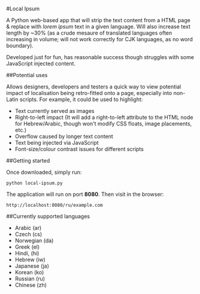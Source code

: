 #Local Ipsum

A Python web-based app that will strip the text content from a HTML page & replace with *lorem ipsum* text in a given language. Will also increase text length by ~30% (as a crude mesaure of translated languages often increasing in volume; will not work correctly for CJK languages, as no word boundary).

Developed just for fun, has reasonable success though struggles with some JavaScript injected content.

##Potential uses

Allows designers, developers and testers a quick way to view potential impact of localisation being retro-fitted onto a page, especially into non-Latin scripts. For example, it could be used to highlight:

+ Text currently served as images
+ Right-to-left impact (It will add a right-to-left attribute to the HTML node for Hebrew/Arabic, though won't modify CSS floats, image placements, etc.)
+ Overflow caused by longer text content
+ Text being injected via JavaScript
+ Font-size/colour contrast issues for different scripts


##Getting started

Once downloaded, simply run:

`python local-ipsum.py`

The application will run on port **8080**. Then visit in the browser:

`http://localhost:8080/ru/example.com`

##Currently supported languages

- Arabic (ar)
- Czech (cs)
- Norwegian (da)
- Greek (el)
- Hindi, (hi)
- Hebrew (iw)
- Japanese (ja)
- Korean (ko)
- Russian (ru)
- Chinese (zh)
